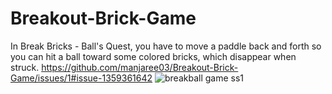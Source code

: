 # Breakout-Brick-Game
In Break Bricks - Ball's Quest, you have to move a paddle back and forth so you can hit a ball toward some colored bricks, which disappear when struck.
https://github.com/manjaree03/Breakout-Brick-Game/issues/1#issue-1359361642
![breakball game ss1](https://user-images.githubusercontent.com/85965516/188004723-3e0a907c-6030-4e6a-8aa6-56fad87ee89e.png)
